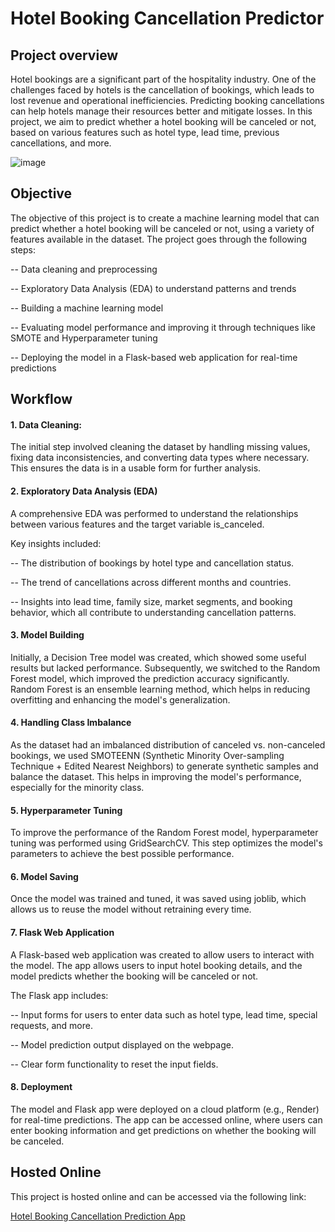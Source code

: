 # Hotel Booking Cancellation Predictor

## Project overview
 Hotel bookings are a significant part of the hospitality industry. One of the challenges faced by hotels is the cancellation of bookings, which leads to lost revenue and operational inefficiencies. Predicting booking cancellations can help hotels manage their resources better and mitigate losses. In this project, we aim to predict whether a hotel booking will be canceled or not, based on various features such as hotel type, lead time, previous cancellations, and more.

![image](https://github.com/user-attachments/assets/725e7b02-afc5-48e8-88cf-75f35bde94bc)


 ## Objective 
 The objective of this project is to create a machine learning model that can predict whether a hotel booking will be canceled or not, using a variety of features available in the dataset. The project goes through the following steps:
 
-- Data cleaning and preprocessing
 
-- Exploratory Data Analysis (EDA) to understand patterns and trends

-- Building a machine learning model

-- Evaluating model performance and improving it through techniques like SMOTE and Hyperparameter tuning

-- Deploying the model in a Flask-based web application for real-time predictions

## Workflow
#### 1. Data Cleaning:
The initial step involved cleaning the dataset by handling missing values, fixing data inconsistencies, and converting data types where necessary. This ensures the data is in a usable form for further analysis.

#### 2. Exploratory Data Analysis (EDA)
A comprehensive EDA was performed to understand the relationships between various features and the target variable is_canceled. 

Key insights included:

-- The distribution of bookings by hotel type and cancellation status.

-- The trend of cancellations across different months and countries.

-- Insights into lead time, family size, market segments, and booking behavior, which all contribute to understanding cancellation patterns.

#### 3. Model Building
Initially, a Decision Tree model was created, which showed some useful results but lacked performance. Subsequently, we switched to the Random Forest model, which improved the prediction accuracy significantly. Random Forest is an ensemble learning method, which helps in reducing overfitting and enhancing the model's generalization.

#### 4. Handling Class Imbalance
As the dataset had an imbalanced distribution of canceled vs. non-canceled bookings, we used SMOTEENN (Synthetic Minority Over-sampling Technique + Edited Nearest Neighbors) to generate synthetic samples and balance the dataset. This helps in improving the model's performance, especially for the minority class.

#### 5. Hyperparameter Tuning
To improve the performance of the Random Forest model, hyperparameter tuning was performed using GridSearchCV. This step optimizes the model's parameters to achieve the best possible performance.

#### 6. Model Saving
Once the model was trained and tuned, it was saved using joblib, which allows us to reuse the model without retraining every time.

#### 7. Flask Web Application
A Flask-based web application was created to allow users to interact with the model. The app allows users to input hotel booking details, and the model predicts whether the booking will be canceled or not. 

The Flask app includes:

-- Input forms for users to enter data such as hotel type, lead time, special requests, and more.

-- Model prediction output displayed on the webpage.

-- Clear form functionality to reset the input fields.

#### 8. Deployment
The model and Flask app were deployed on a cloud platform (e.g., Render) for real-time predictions. The app can be accessed online, where users can enter booking information and get predictions on whether the booking will be canceled.

## Hosted Online
This project is hosted online and can be accessed via the following link: 

[Hotel Booking Cancellation Prediction App](https://hotel-booking-cancellation-predictor.onrender.com/)
